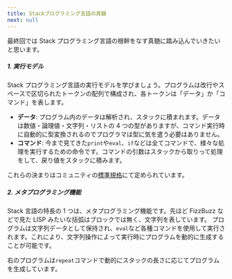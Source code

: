 ```yaml
---
title: Stackプログラミング言語の真髄
next: null
---
```


最終回では Stack プログラミング言語の根幹をなす真髄に踏み込んでいきたいと思います。

##### 1. 実行モデル

Stack プログラミング言語の実行モデルを学びましょう。プログラムは改行やスペースで区切られたトークンの配列で構成され、各トークンは「データ」か「コマンド」を表します。

- **データ**: プログラム内のデータは解析され、スタックに積まれます。データは数値・論理値・文字列・リストの 4 つの型がありますが、コマンド実行時に自動的に型変換されるのでプログラマは型に気を遣う必要はありません。
- **コマンド**: 今まで見てきた`print`や`eval`、`if`などは全てコマンドで、様々な処理を実行するための命令です。コマンドの引数はスタックから取りって処理をして、戻り値をスタックに積みます。

これらの決まりはコミュニティの[標準規格](https://github.com/stack-community/standards)にて定められています。

##### 2. メタプログラミング機能

Stack 言語の特長の 1 つは、メタプログラミング機能です。先ほど FizzBuzz などで見た LISP みたいな括弧はブロックでは無く、文字列を表しています。
プログラムは文字列データとして保持され、`eval`など各種コマンドを使用して実行されます。これにより、文字列操作によって実行時にプログラムを動的に生成することが可能です。

右のプログラムは`repeat`コマンドで動的にスタックの長さに応じてプログラムを生成しています。
